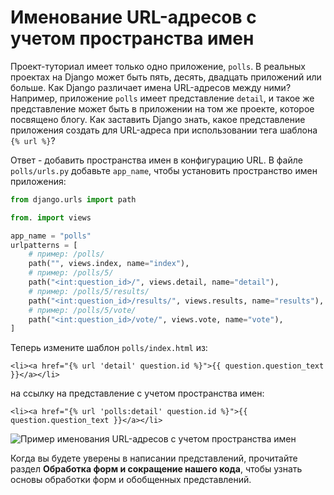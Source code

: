 # Именование URL-адресов с учетом пространства имен

Проект-туториал имеет только одно приложение, `polls`. В реальных проектах на Django может быть пять, десять, двадцать приложений или больше. Как Django различает имена URL-адресов между ними? Например, приложение `polls` имеет представление `detail`, и такое же представление может быть в приложении на том же проекте, которое посвящено блогу. Как заставить Django знать, какое представление приложения создать для URL-адреса при использовании тега шаблона `{% url %}`?

Ответ - добавить пространства имен в конфигурацию URL. В файле `polls/urls.py` добавьте `app_name`, чтобы установить пространство имен приложения:

```python
from django.urls import path

from. import views

app_name = "polls"
urlpatterns = [
    # пример: /polls/
    path("", views.index, name="index"),
    # пример: /polls/5/
    path("<int:question_id>/", views.detail, name="detail"),
    # пример: /polls/5/results/
    path("<int:question_id>/results/", views.results, name="results"),
    # пример: /polls/5/vote/
    path("<int:question_id>/vote/", views.vote, name="vote"),
]
```

Теперь измените шаблон `polls/index.html` из:

```html+django
<li><a href="{% url 'detail' question.id %}">{{ question.question_text }}</a></li>
```

на ссылку на представление с учетом пространства имен:

```html+django
<li><a href="{% url 'polls:detail' question.id %}">{{ question.question_text }}</a></li>
```

![Пример именования URL-адресов с учетом пространства имен](../assets/20230908-09-58-22-qkl9l0DT.png)

Когда вы будете уверены в написании представлений, прочитайте раздел **Обработка форм и сокращение нашего кода**, чтобы узнать основы обработки форм и обобщенных представлений.

